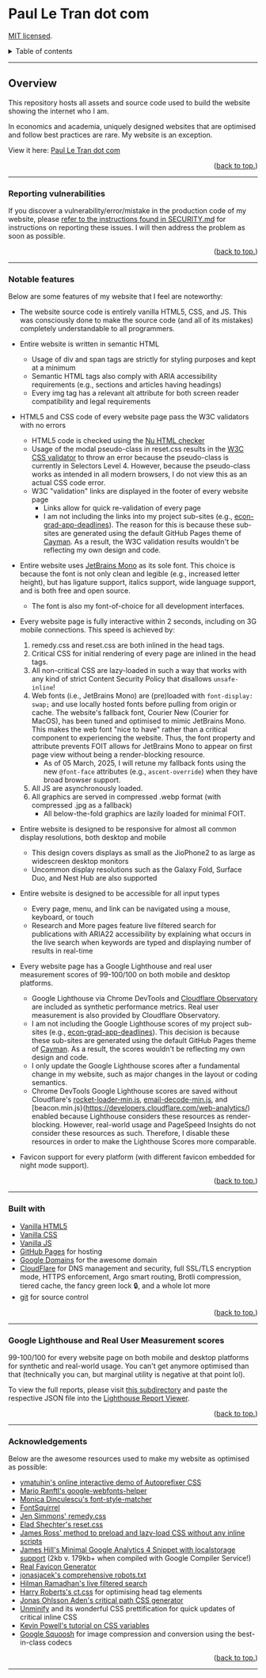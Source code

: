 # Paul Le Tran dot com

[MIT licensed](https://github.com/paultran47/paultran47.github.io/blob/master/LICENCE.md).

<details>
  <summary>Table of contents</summary>
  <ul>
    <li>
      <a href="#overview">
        Overview
      </a>
      <ul>
        <li>
          <a href="#notable-features">
            Notable features
          </a>
        </li>
        <li>
          <a href="#reporting-vulnerabilities">
            Reporting vulnerabilities
          </a>
        </li>
      </ul>
    </li>
    <li>
      <a href="#built-with">Built with:</a>
    </li>
    <li>
      <a href="#google-lighthouse-and-real-user-measurement-scores">
        Google Lighthouse scores
      </a>
    </li>
    <li>
      <a href="#acknowledgements">
        Acknowledgments
      </a>
    </li>
  </ul>
</details>

---

## Overview

This repository hosts all assets and source code used to build the website
showing the internet who I am.

In economics and academia, uniquely designed websites that are optimised and
follow best practices are rare. My website is an exception.

View it here: [Paul Le Tran dot com](https://paulletran.com/)

<p align="right">
  (<a href="#paul-le-tran-dot-com">back to top.</a>)
</p>

---

### Reporting vulnerabilities

If you discover a vulnerability/error/mistake in the production code of my
website, please [refer to the instructions found in SECURITY.md](https://github.com/paultran47/paultran47.github.io/blob/master/SECURITY.md)
for instructions on reporting these issues. I will then address the problem as
soon as possible.

<p align="right">
  (<a href="#paul-le-tran-dot-com">back to top.</a>)
</p>

---

### Notable features

Below are some features of my website that I feel are noteworthy:

* The website source code is entirely vanilla HTML5, CSS, and JS. This was
consciously done to make the source code (and all of its mistakes) completely
understandable to all programmers.

* Entire website is written in semantic HTML
  * Usage of div and span tags are strictly for styling purposes and kept at a minimum
  * Semantic HTML tags also comply with ARIA accessibility requirements (e.g.,
  sections and articles having headings)
  * Every img tag has a relevant alt attribute for both screen reader
  compatibility and legal requirements

* HTML5 and CSS code of every website page pass the W3C validators with no errors
  * HTML5 code is checked using the [Nu HTML checker](https://validator.w3.org/nu/)
  * Usage of the modal pseudo-class in reset.css results in the [W3C CSS validator](https://jigsaw.w3.org/css-validator/)
  to throw an error because the pseudo-class is currently in Selectors Level 4.
  However, because the pseudo-class works as intended in all modern browsers, I
  do not view this as an actual CSS code error.
  * W3C "validation" links are displayed in the footer of every website page
    * Links allow for quick re-validation of every page
    * I am not including the links into my project sub-sites (e.g., [econ-grad-app-deadlines](https://github.com/paultran47/econ-grad-app-deadlines)).
    The reason for this is because these sub-sites are generated using the
    default GitHub Pages theme of [Cayman](https://github.com/pages-themes/cayman).
    As a result, the W3C validation results wouldn't be reflecting my own design
    and code.

* Entire website uses [JetBrains Mono](https://www.jetbrains.com/lp/mono/) as
its sole font. This choice is because the font is not only clean and legible (e.g.,
increased letter height), but has ligature support, italics support, wide
language support, and is both free and open source.
  * The font is also my font-of-choice for all development interfaces.

* Every website page is fully interactive within 2 seconds, including on 3G
mobile connections. This speed is achieved by:
  1. remedy.css and reset.css are both inlined in the head tags.
  2. Critical CSS for initial rendering of every page are inlined in the head
  tags.
  3. All non-critical CSS are lazy-loaded in such a way that works with any kind
  of strict Content Security Policy that disallows `unsafe-inline`!
  4. Web fonts (i.e., JetBrains Mono) are (pre)loaded with `font-display: swap;`
  and use locally hosted fonts before pulling from origin or cache.
  The website's fallback font, Courier New (Courier for MacOS), has been tuned
  and optimised to mimic JetBrains Mono. This makes the web font "nice to have"
  rather than a critical component to experiencing the website. Thus, the font
  property and attribute prevents FOIT allows for JetBrains Mono to appear on
  first page view without being a render-blocking resource.
      * As of 05 March, 2025, I will retune my fallback fonts using the new
      `@font-face` attributes (e.g., `ascent-override`) when they have broad
      browser support.
  5. All JS are asynchronously loaded.
  6. All graphics are served in compressed .webp format (with compressed .jpg as
  a fallback)
      * All below-the-fold graphics are lazily loaded for minimal FOIT.

* Entire website is designed to be responsive for almost all common display
resolutions, both desktop and mobile
  * This design covers displays as small as the JioPhone2 to as large as widescreen
  desktop monitors
  * Uncommon display resolutions such as the Galaxy Fold, Surface Duo, and Nest
  Hub are also supported

* Entire website is designed to be accessible for all input types
  * Every page, menu, and link can be navigated using a mouse, keyboard, or touch
  * Research and More pages feature live filtered search for publications with
  ARIA22 accessibility by explaining what occurs in the live search when
  keywords are typed and displaying number of results in real-time

* Every website page has a Google Lighthouse and real user measurement scores of
99-100/100 on both mobile and desktop platforms.
  * Google Lighthouse via Chrome DevTools and [Cloudflare Observatory](https://developers.cloudflare.com/speed/speed-test/)
  are included as synthetic performance metrics. Real user measurement is also provided
  by Cloudflare Observatory.
  * I am not including the Google Lighthouse scores of my project sub-sites
  (e.g., [econ-grad-app-deadlines](https://github.com/paultran47/econ-grad-app-deadlines)).
  This decision is because these sub-sites are generated using the default GitHub
  Pages theme of [Cayman](https://github.com/pages-themes/cayman). As a result, the
  scores wouldn't be reflecting my own design and code.
  * I only update the Google Lighthouse scores after a fundamental change in my
  website, such as major changes in the layout or coding semantics.
  * Chrome DevTools Google Lighthouse scores are saved without Cloudflare's [rocket-loader-min.js](https://developers.cloudflare.com/speed/optimization/content/rocket-loader/),
  [email-decode-min.js](https://developers.cloudflare.com/waf/tools/scrape-shield/email-address-obfuscation/),
  and [beacon.min.js}(https://developers.cloudflare.com/web-analytics/) enabled
  because Lighthouse considers these resources as render-blocking. However,
  real-world usage and PageSpeed Insights do not consider these resources as such.
  Therefore, I disable these resources in order to make the Lighthouse Scores more
  comparable.

* Favicon support for every platform (with different favicon embedded for night
mode support).

<p align="right">
  (<a href="#paul-le-tran-dot-com">back to top.</a>)
</p>

---

### Built with

* [Vanilla HTML5](https://developer.mozilla.org/en-US/docs/Web/HTML)
* [Vanilla CSS](https://developer.mozilla.org/en-US/docs/Web/CSS)
* [Vanilla JS](https://developer.mozilla.org/en-US/docs/Web/JavaScript)
* [GitHub Pages](https://pages.github.com/) for hosting
* [Google Domains](https://domains.google/) for the awesome domain
* [CloudFlare](https://www.cloudflare.com/) for DNS management and security,
full SSL/TLS encryption mode, HTTPS enforcement, Argo smart routing, Brotli
compression, tiered cache, the fancy green lock :lock:, and a whole lot more
* [git](https://git-scm.com/) for source control

<p align="right">
  (<a href="#paul-le-tran-dot-com">back to top.</a>)
</p>

---

### Google Lighthouse and Real User Measurement scores

99-100/100 for every website page on both mobile and desktop platforms for
synthetic and real-world usage. You can't get anymore optimised than that
(technically you can, but marginal utility is negative at that point lol).

To view the full reports, please visit [this subdirectory](https://github.com/paultran47/paultran47.github.io/tree/master/performance/lighthouse)
and paste the respective JSON file into the [Lighthouse Report Viewer](https://googlechrome.github.io/lighthouse/viewer/).

<p align="right">
  (<a href="#paul-le-tran-dot-com">back to top.</a>)
</p>

---

### Acknowledgements

Below are the awesome resources used to make my website as optimised as possible:

* [ymatuhin's online interactive demo of Autoprefixer CSS](https://github.com/autoprefixer/autoprefixer.github.io)
* [Mario Ranftl's google-webfonts-helper](https://github.com/majodev/google-webfonts-helper)
* [Monica Dinculescu's font-style-matcher](https://github.com/notwaldorf/font-style-matcher)
* [FontSquirrel](https://www.fontsquirrel.com/tools/webfont-generator)
* [Jen Simmons' remedy.css](https://github.com/jensimmons/cssremedy)
* [Elad Shechter's reset.css](https://elad2412.github.io/the-new-css-reset/)
* [James Ross' method to preload and lazy-load CSS without any inline scripts](https://jross.me/asynchronous-and-progressive-css-loading/)
* [James Hill's Minimal Google Analytics 4 Snippet with localstorage support](https://github.com/jahilldev/minimal-analytics)
(2kb v. 179kb+ when compiled with Google Compiler Service!)
* [Real Favicon Generator](https://github.com/RealFaviconGenerator)
* [jonasjacek's comprehensive robots.txt](https://www.ditig.com/robots-txt-template)
* [Hilman Ramadhan's live filtered search](https://css-tricks.com/in-page-filtered-search-with-vanilla-javascript/)
* [Harry Roberts's ct.css](https://csswizardry.com/ct/) for optimising head tag elements
* [Jonas Ohlsson Aden's critical path CSS generator](https://github.com/pocketjoso/penthouse)
* [Unminify](https://unminify.com/) and its wonderful CSS prettification for
quick updates of critical inline CSS
* [Kevin Powell's tutorial on CSS variables](https://www.youtube.com/watch?v=PHO6TBq_auI&list=PL4-IK0AVhVjOT2KBB5TSbD77OmfHvtqUi)
* [Google Squoosh](https://github.com/GoogleChromeLabs/squoosh) for image
compression and conversion using the best-in-class codecs

<p align="right">
  (<a href="#paul-le-tran-dot-com">back to top.</a>)
</p>

---
